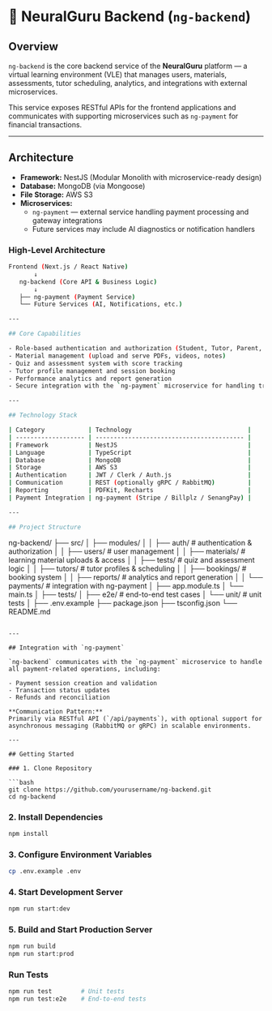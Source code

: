 # 🧠 NeuralGuru Backend (`ng-backend`)

## Overview

`ng-backend` is the core backend service of the **NeuralGuru** platform — a virtual learning environment (VLE) that manages users, materials, assessments, tutor scheduling, analytics, and integrations with external microservices.

This service exposes RESTful APIs for the frontend applications and communicates with supporting microservices such as `ng-payment` for financial transactions.

---

## Architecture

- **Framework:** NestJS (Modular Monolith with microservice-ready design)
- **Database:** MongoDB (via Mongoose)
- **File Storage:** AWS S3
- **Microservices:**
  - `ng-payment` — external service handling payment processing and gateway integrations
  - Future services may include AI diagnostics or notification handlers

### High-Level Architecture

```bash
Frontend (Next.js / React Native)
       ↓
   ng-backend (Core API & Business Logic)
       ↓
   ├── ng-payment (Payment Service)
   └── Future Services (AI, Notifications, etc.)

---

## Core Capabilities

- Role-based authentication and authorization (Student, Tutor, Parent, Admin)
- Material management (upload and serve PDFs, videos, notes)
- Quiz and assessment system with score tracking
- Tutor profile management and session booking
- Performance analytics and report generation
- Secure integration with the `ng-payment` microservice for handling transactions

---

## Technology Stack

| Category            | Technology                                |
| ------------------- | ----------------------------------------- |
| Framework           | NestJS                                    |
| Language            | TypeScript                                |
| Database            | MongoDB                                   |
| Storage             | AWS S3                                    |
| Authentication      | JWT / Clerk / Auth.js                     |
| Communication       | REST (optionally gRPC / RabbitMQ)         |
| Reporting           | PDFKit, Recharts                          |
| Payment Integration | ng-payment (Stripe / Billplz / SenangPay) |

---

## Project Structure

```

ng-backend/
├── src/
│ ├── modules/
│ │ ├── auth/ # authentication & authorization
│ │ ├── users/ # user management
│ │ ├── materials/ # learning material uploads & access
│ │ ├── tests/ # quiz and assessment logic
│ │ ├── tutors/ # tutor profiles & scheduling
│ │ ├── bookings/ # booking system
│ │ ├── reports/ # analytics and report generation
│ │ └── payments/ # integration with ng-payment
│ ├── app.module.ts
│ └── main.ts
│
├── tests/
│ ├── e2e/ # end-to-end test cases
│ └── unit/ # unit tests
│
├── .env.example
├── package.json
├── tsconfig.json
└── README.md

````

---

## Integration with `ng-payment`

`ng-backend` communicates with the `ng-payment` microservice to handle all payment-related operations, including:

- Payment session creation and validation
- Transaction status updates
- Refunds and reconciliation

**Communication Pattern:**
Primarily via RESTful API (`/api/payments`), with optional support for asynchronous messaging (RabbitMQ or gRPC) in scalable environments.

---

## Getting Started

### 1. Clone Repository

```bash
git clone https://github.com/yourusername/ng-backend.git
cd ng-backend
````

### 2. Install Dependencies

```bash
npm install
```

### 3. Configure Environment Variables

```bash
cp .env.example .env
```

### 4. Start Development Server

```bash
npm run start:dev
```

### 5. Build and Start Production Server

```bash
npm run build
npm run start:prod
```

### Run Tests

```bash
npm run test        # Unit tests
npm run test:e2e    # End-to-end tests
```
